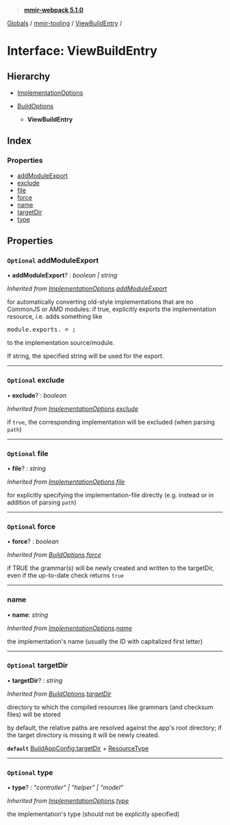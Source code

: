 > **[mmir-webpack 5.1.0](../README.md)**

[Globals](../README.md) / [mmir-tooling](../modules/mmir_tooling.md) / [ViewBuildEntry](mmir_tooling.viewbuildentry.md) /

# Interface: ViewBuildEntry

## Hierarchy

* [ImplementationOptions](mmir_tooling.implementationoptions.md)

* [BuildOptions](mmir_tooling.buildoptions.md)

  * **ViewBuildEntry**

## Index

### Properties

* [addModuleExport](mmir_tooling.viewbuildentry.md#optional-addmoduleexport)
* [exclude](mmir_tooling.viewbuildentry.md#optional-exclude)
* [file](mmir_tooling.viewbuildentry.md#optional-file)
* [force](mmir_tooling.viewbuildentry.md#optional-force)
* [name](mmir_tooling.viewbuildentry.md#name)
* [targetDir](mmir_tooling.viewbuildentry.md#optional-targetdir)
* [type](mmir_tooling.viewbuildentry.md#optional-type)

## Properties

### `Optional` addModuleExport

• **addModuleExport**? : *boolean | string*

*Inherited from [ImplementationOptions](mmir_tooling.implementationoptions.md).[addModuleExport](mmir_tooling.implementationoptions.md#optional-addmoduleexport)*

for automatically converting old-style implementations that are no CommonJS or AMD modules:
if true, explicitly exports the implementation resource, i.e. adds something like
<pre>
module.exports.<resource name> = <resource constructor>;
</pre>
to the implementation source/module.

If string, the specified string will be used for the export.

___

### `Optional` exclude

• **exclude**? : *boolean*

*Inherited from [ImplementationOptions](mmir_tooling.implementationoptions.md).[exclude](mmir_tooling.implementationoptions.md#optional-exclude)*

if `true`, the corresponding implementation will be excluded (when parsing `path`)

___

### `Optional` file

• **file**? : *string*

*Inherited from [ImplementationOptions](mmir_tooling.implementationoptions.md).[file](mmir_tooling.implementationoptions.md#optional-file)*

for explicitly specifying the implementation-file directly (e.g. instead or in addition of parsing `path`)

___

### `Optional` force

• **force**? : *boolean*

*Inherited from [BuildOptions](mmir_tooling.buildoptions.md).[force](mmir_tooling.buildoptions.md#optional-force)*

if TRUE the grammar(s) will be newly created and written to the targetDir,
even if the up-to-date check returns `true`

___

###  name

• **name**: *string*

*Inherited from [ImplementationOptions](mmir_tooling.implementationoptions.md).[name](mmir_tooling.implementationoptions.md#name)*

the implementation's name (usually the ID with capitalized first letter)

___

### `Optional` targetDir

• **targetDir**? : *string*

*Inherited from [BuildOptions](mmir_tooling.buildoptions.md).[targetDir](mmir_tooling.buildoptions.md#optional-targetdir)*

directory to which the compiled resources like grammars (and checksum files) will be stored

by default, the relative paths are resolved against the app's root directory;
if the target directory is missing it will be newly created.

**`default`** [BuildAppConfig.targetDir](mmir_tooling.buildappconfig.md#optional-targetdir) + [ResourceType](../modules/mmir_tooling.md#resourcetype)

___

### `Optional` type

• **type**? : *"controller" | "helper" | "model"*

*Inherited from [ImplementationOptions](mmir_tooling.implementationoptions.md).[type](mmir_tooling.implementationoptions.md#optional-type)*

the implementation's type (should not be explicitly specified)